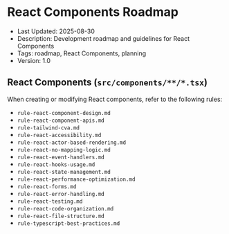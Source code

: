 # React Components Roadmap
- Last Updated: 2025-08-30
- Description: Development roadmap and guidelines for React Components
- Tags: roadmap, React Components, planning
- Version: 1.0

## React Components (`src/components/**/*.tsx`)

When creating or modifying React components, refer to the following rules:

- `rule-react-component-design.md`
- `rule-react-component-apis.md`
- `rule-tailwind-cva.md`
- `rule-react-accessibility.md`
- `rule-react-actor-based-rendering.md`
- `rule-react-no-mapping-logic.md`
- `rule-react-event-handlers.md`
- `rule-react-hooks-usage.md`
- `rule-react-state-management.md`
- `rule-react-performance-optimization.md`
- `rule-react-forms.md`
- `rule-react-error-handling.md`
- `rule-react-testing.md`
- `rule-react-code-organization.md`
- `rule-react-file-structure.md`
- `rule-typescript-best-practices.md`